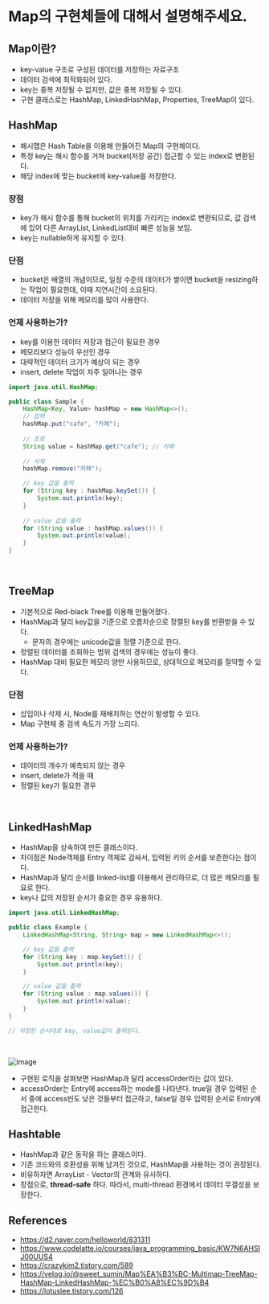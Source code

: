 # Map의 구현체들에 대해서 설명해주세요.

## Map이란?

* key-value 구조로 구성된 데이터를 저장하는 자료구조
* 데이터 검색에 최적화되어 있다.
* key는 중복 저장될 수 없지만, 값은 중복 저장될 수 있다.
* 구현 클래스로는 HashMap, LinkedHashMap, Properties, TreeMap이 있다.

## HashMap
* 해시맵은 Hash Table을 이용해 만들어진 Map의 구현체이다.
* 특정 key는 해시 함수를 거쳐 bucket(저장 공간) 접근할 수 있는 index로 변환된다.
* 해당 index에 맞는 bucket에 key-value를 저장한다.

### 장점
* key가 해시 함수를 통해 bucket의 위치를 가리키는 index로 변환되므로, 값 검색에 있어 다른 ArrayList, LinkedList대비 빠른 성능을 보임.
* key는 nullable하게 유지할 수 있다.

### 단점
* bucket은 배열의 개념이므로, 일정 수준의 데이터가 쌓이면 bucket을 resizing하는 작업이 필요한데, 이때 지연시간이 소요된다.
* 데이터 저장을 위해 메모리를 많이 사용한다.

### 언제 사용하는가?
* key를 이용한 데이터 저장과 접근이 필요한 경우
* 메모리보다 성능이 우선인 경우
* 대략적인 데이터 크기가 예상이 되는 경우
* insert, delete 작업이 자주 일어나는 경우

```java
import java.util.HashMap;

public class Sample {
    HashMap<Key, Value> hashMap = new HashMap<>();
    // 입력
    hashMap.put("cafe", "카페");
    
    // 조회
    String value = hashMap.get("cafe"); // 카페
    
    // 삭제
    hashMap.remove("카페");

    // key 값을 출력
    for (String key : hashMap.keySet()) {
        System.out.println(key);
    }
    
    // value 값을 출력
    for (String value : hashMap.values()) {
        System.out.println(value);
    }
}

```

<br>

## TreeMap
* 기본적으로 Red-black Tree를 이용해 만들어졌다.
* HashMap과 달리 key값을 기준으로 오름차순으로 정렬된 key를 반환받을 수 있다.
  * 문자의 경우에는 unicode값을 정렬 기준으로 한다.
* 정렬된 데이터를 조회하는 범위 검색의 경우에는 성능이 좋다.
* HashMap 대비 필요한 메모리 양만 사용하므로, 상대적으로 메모리를 절약할 수 있다.

### 단점
* 삽입이나 삭제 시, Node를 재배치하는 연산이 발생할 수 있다.
* Map 구현체 중 검색 속도가 가장 느리다.

### 언제 사용하는가?
* 데이터의 개수가 예측되지 않는 경우
* insert, delete가 적을 때
* 정렬된 key가 필요한 경우

<br>

## LinkedHashMap
* HashMap을 상속하여 만든 클래스이다.
* 차이점은 Node객체를 Entry 객체로 감싸서, 입력된 키의 순서를 보존한다는 점이다.
* HashMap과 달리 순서를 linked-list를 이용해서 관리하므로, 더 많은 메모리를 필요로 한다.
* key나 값의 저장된 순서가 중요한 경우 유용하다.

```java
import java.util.LinkedHashMap;

public class Example {
    LinkedHashMap<String, String> map = new LinkedHashMap<>();

    // key 값을 출력
    for (String key : map.keySet()) {
        System.out.println(key);
    }

    // value 값을 출력
    for (String value : map.values()) {
        System.out.println(value);
    }
}

// 저장된 순서대로 key, value값이 출력된다.
```

<br>

![image](https://velog.velcdn.com/images/sweet_sumin/post/489a680d-50f2-4216-9fbb-bc2a609aab67/image.png)
* 구현된 로직을 살펴보면 HashMap과 달리 accessOrder라는 값이 있다.
* accessOrder는 Entry에 access하는 mode를 나타낸다.
  true일 경우 입력된 순서 중에 access빈도 낮은 것들부터 접근하고, false일 경우 입력된 순서로 Entry에 접근한다.

## Hashtable
* HashMap과 같은 동작을 하는 클래스이다.
* 기존 코드와의 호환성을 위해 남겨진 것으로, HashMap을 사용하는 것이 권장된다. 
* 비유하자면 ArrayList - Vector의 관계와 유사하다.
* 장점으로, **thread-safe** 하다. 따라서, multi-thread 환경에서 데이터 무결성을 보장한다.

## References
* https://d2.naver.com/helloworld/831311
* https://www.codelatte.io/courses/java_programming_basic/KW7N6AHSIJ00UUS4
* https://crazykim2.tistory.com/589
* https://velog.io/@sweet_sumin/Map%EA%B3%BC-Multimap-TreeMap-HashMap-LinkedHashMap-%EC%B0%A8%EC%9D%B4
* https://lotuslee.tistory.com/126
